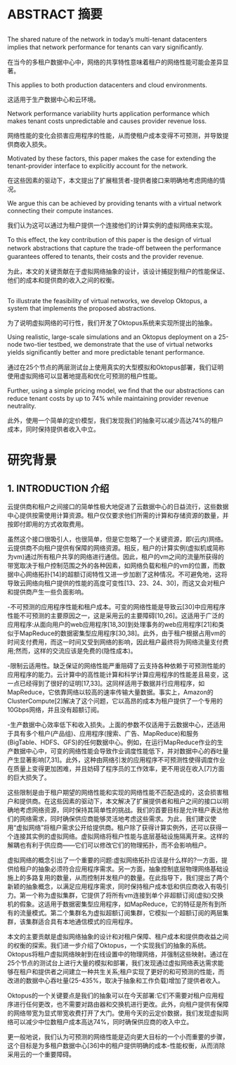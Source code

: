 # ABSTRACT 摘要

##

The shared nature of the network in today’s multi-tenant datacenters implies that network performance for tenants can vary signiﬁcantly.

在当今的多租户数据中心中，网络的共享特性意味着租户的网络性能可能会差异显著。

This applies to both production datacenters and cloud environments.

这适用于生产数据中心和云环境。

Network performance variability hurts application performance which makes tenant costs unpredictable and causes provider revenue loss.

网络性能的变化会损害应用程序的性能，从而使租户成本变得不可预测，并导致提供商收入损失。

Motivated by these factors, this paper makes the case for extending the tenant-provider interface to explicitly account for the network.

在这些因素的驱动下，本文提出了扩展租赁者-提供者接口来明确地考虑网络的情况。

We argue this can be achieved by providing tenants with a virtual network connecting their compute instances.

我们认为这可以通过为租户提供一个连接他们的计算实例的虚拟网络来实现。

To this eﬀect, the key contribution of this paper is the design of virtual network abstractions that capture the trade-oﬀ between the performance guarantees oﬀered to tenants, their costs and the provider revenue. 

为此，本文的关键贡献在于虚拟网络抽象的设计，该设计捕捉到租户的性能保证、他们的成本和提供商的收入之间的权衡。

##

To illustrate the feasibility of virtual networks, we develop Oktopus, a system that implements the proposed abstractions. 

为了说明虚拟网络的可行性，我们开发了Oktopus系统来实现所提出的抽象。

Using realistic, large-scale simulations and an Oktopus deployment on a 25-node two-tier testbed, we demonstrate that the use of virtual networks yields signiﬁcantly better and more predictable tenant performance. 

通过在25个节点的两层测试台上使用真实的大型模拟和Oktopus部署，我们证明使用虚拟网络可以显著地提高和优化可预测的租户性能。

Further, using a simple pricing model, we ﬁnd that the our abstractions can reduce tenant costs by up to 74% while maintaining provider revenue neutrality. 

此外，使用一个简单的定价模型，我们发现我们的抽象可以减少高达74%的租户成本，同时保持提供者收入中立。

# 研究背景

## 1. INTRODUCTION 介绍

云提供商和租户之间接口的简单性极大地促进了云数据中心的日益流行，这些数据中心提供按需使用计算资源。租户仅仅要求他们所需的计算和存储资源的数量，并按即付即用的方式收取费用。

虽然这个接口很吸引人，也很简单，但是它忽略了一个关键资源，即(云内)网络。云提供商不向租户提供有保障的网络资源。相反，租户的计算实例(虚拟机或简称为vm)通过所有租户共享的网络进行通信。因此，租户的vm之间的流量所获得的带宽取决于租户控制范围之外的各种因素，如网络负载和租户的vm的位置，而数据中心网络拓扑[14]的超额订阅特性又进一步加剧了这种情况。不可避免地，这将导致云网络向租户提供的性能的高度可变性[13、23、24、30]，而这又会对租户和提供商产生一些负面影响。

-不可预测的应用程序性能和租户成本。可变的网络性能是导致云[30]中应用程序性能不可预测的主要原因之一，这是采用云的主要障碍[10,26]。这适用于广泛的应用程序:从面向用户的web应用程序[18,30]到处理事务的web应用程序[21]和类似于MapReduce的数据密集型应用程序[30,38]。此外，由于租户根据占用vm的时间支付费用，而这一时间又受到网络的影响，因此租户最终将为网络流量支付费用;然而，这样的交流应该是免费的(隐性成本)。

-限制云适用性。缺乏保证的网络性能严重阻碍了云支持各种依赖于可预测性能的应用程序的能力。云计算中的高性能计算和科学计算应用程序的性能差且易变，这一点已经得到了很好的证明[17,33]。这同样适用于数据并行应用程序，如MapReduce，它依靠网络以较高的速率传输大量数据。事实上，Amazon的ClusterCompute[2]解决了这个问题，它以高昂的成本为租户提供了一个专用的10Gbps网络，并且没有超额订阅。

-生产数据中心效率低下和收入损失。上面的参数不仅适用于云数据中心，还适用于具有多个租户(产品组)、应用程序(搜索、广告、MapReduce)和服务(BigTable、HDFS、GFS)的任何数据中心。例如，在运行MapReduce作业的生产数据中心中，可变的网络性能会导致作业调度性能低下，并对数据中心的吞吐量产生显著影响[7,31]。此外，这种由网络引发的应用程序不可预测性使得调度作业在质量上变得更加困难，并且妨碍了程序员的工作效率，更不用说在收入[7]方面的巨大损失了。

这些限制是由于租户期望的网络性能和实现的网络性能不匹配造成的，这会损害租户和提供商。在这些因素的驱动下，本文解决了扩展提供者和租户之间的接口以明确地考虑网络资源，同时保持其简单性的挑战。我们的首要目标是允许租户表达他们的网络需求，同时确保供应商能够灵活地考虑这些需求。为此，我们建议使用“虚拟网络”将租户需求公开给提供商。租户除了获得计算实例外，还可以获得一个连接其实例的虚拟网络。虚拟网络将租户性能与底层基础设施隔离开来。这样的解耦也有利于供应商——它们可以修改它们的物理拓扑，而不会影响租户。

虚拟网络的概念引出了一个重要的问题:虚拟网络拓扑应该是什么样的?一方面，提供给租户的抽象必须符合应用程序需求。另一方面，抽象控制底层物理网络基础设施上的多路复用的数量，从而控制并发租户的数量。在此指导下，我们提出了两个新颖的抽象概念，以满足应用程序需求，同时保持租户成本低和供应商收入有吸引力。第一个称为虚拟集群，它提供了将所有vm连接到单个非超额订阅(虚拟)交换机的假象。这适用于数据密集型应用程序，如MapReduce，它的特征是所有到所有的流量模式。第二个集群名为虚拟超额订阅集群，它模拟一个超额订阅的两层集群，该集群适合具有本地通信模式的应用程序。

本文的主要贡献是虚拟网络抽象的设计和对租户保障、租户成本和提供商收益之间的权衡的探索。我们进一步介绍了Oktopus，一个实现我们的抽象的系统。Oktopus将租户虚拟网络映射到在线设置中的物理网络，并强制这些映射。通过在25个节点的测试台上进行大量的模拟和部署，我们发现通过虚拟网络表达需求能够在租户和提供者之间建立一种共生关系;租户实现了更好的和可预测的性能，而改进的数据中心吞吐量(25-435%，取决于抽象和工作负载)增加了提供者收入。

Oktopus的一个关键要点是我们的抽象可以在今天部署:它们不需要对租户应用程序进行任何更改，也不需要对路由器和交换机进行更改。此外，向租户提供有保障的网络带宽为显式带宽收费打开了大门。使用今天的云定价数据，我们发现虚拟网络可以减少中位数租户成本高达74%，同时确保供应商的收入中立。

更一般地说，我们认为可预测的网络性能是迈向更大目标的一个小而重要的步骤，这个目标是为多租户数据中心[36]中的租户提供明确的成本-性能权衡，从而消除采用云的一个重要障碍。


